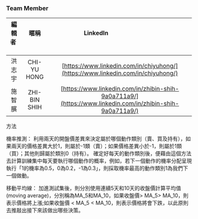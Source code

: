 ### **Team Member**    

| 編輯者       |    暱稱         |                      LinkedIn                                                            |
| :-----------:|:-----------:   |:---------------------------------------------------------------------------------------: |
|  洪志宇      | CHI-YU HONG     | [https://www.linkedin.com/in/chiyuhong/](https://www.linkedin.com/in/chiyuhong/)     
|  施智臏      | ZHI-BIN SHIH     | [https://www.linkedin.com/in/zhibin-shih-9a0a711a9/](https://www.linkedin.com/in/zhibin-shih-9a0a711a9/)     

方法

機率推測：
   利用兩天的開盤價差異來決定屬於哪個動作類別（賣、買及持有），如果兩天的價格差異大於1，則屬於-1類（賣）；如果價格差異小於-1，則屬於1類（買）；其他則歸屬於類別0（持有）。
   確定好每天的動作類別後，便藉由這個方法去計算訓練集中每天要執行哪個動作的概率，例如，若下一個動作的機率分配呈現執行「1的機率為0.5，0為0.2，-1為0.3」，則採取機率最高的動作類別1為我們下一個做動。

移動平均線：
   加進測試集後，則分別使用連續5天和10天的收盤價計算平均值(moving average)，分別稱為MA_5和MA_10，如果收盤價> MA_5> MA_10，則表示價格將上漲;如果收盤價 < MA_5 < MA_10，則表示價格將會下跌，以此原則去推敲出接下來該做出哪些決策。
